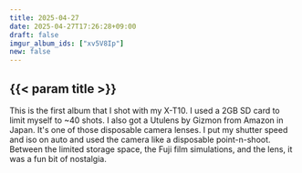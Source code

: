 ```yaml
---
title: 2025-04-27
date: 2025-04-27T17:26:28+09:00
draft: false
imgur_album_ids: ["xv5V8Ip"]
new: false
---
```


<h2 id="title">{{< param title >}}</h2>

This is the first album that I shot with my X-T10. I used a 2GB SD card to limit myself to ~40 shots. I also got a Utulens by Gizmon from Amazon in Japan. It's one of those disposable camera lenses. I put my shutter speed and iso on auto and used the camera like a disposable point-n-shoot. Between the limited storage space, the Fuji film simulations, and the lens, it was a fun bit of nostalgia.
